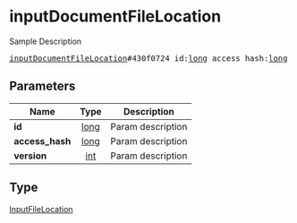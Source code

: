 # inputDocumentFileLocation

Sample Description

<pre>
<a href="../constructor/inputDocumentFileLocation.md">inputDocumentFileLocation</a>#430f0724 id:<a href="../type/long.md">long</a> access_hash:<a href="../type/long.md">long</a> version:<a href="../type/int.md">int</a> = <a href="../type/InputFileLocation.md">InputFileLocation</a>;
</pre>

## Parameters

| Name | Type | Description |
|------|:----:|-------------|
| **id** | [long](../type/long.md) | Param description |
| **access_hash** | [long](../type/long.md) | Param description |
| **version** | [int](../type/int.md) | Param description |

## Type

[InputFileLocation](../type/InputFileLocation.md)
